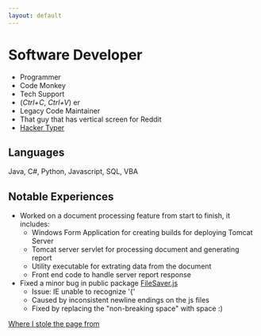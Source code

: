 ```yaml
---
layout: default
---
```


# Software Developer
*   Programmer
*   Code Monkey
*   Tech Support
*   (_Ctrl+C_, _Ctrl+V_) er
*   Legacy Code Maintainer
*   That guy that has vertical screen for Reddit
*   [Hacker Typer](http://hackertyper.com/)

## Languages
Java, C#, Python, Javascript, SQL, VBA

## Notable Experiences
- Worked on a document processing feature from start to finish, it includes:
    - Windows Form Application for creating builds for deploying Tomcat Server
    - Tomcat server servlet for processing document and generating report
    - Utility executable for extrating data from the document
    - Front end code to handle server report response
- Fixed a minor bug in public package [FileSaver.js](https://github.com/eligrey/FileSaver.js)
    - Issue: IE unable to recognize '{'
    - Caused by inconsistent newline endings on the js files 
    - Fixed by replacing the "non-breaking space" with space :)

[Where I stole the page from](https://github.com/pages-themes/minimal.)